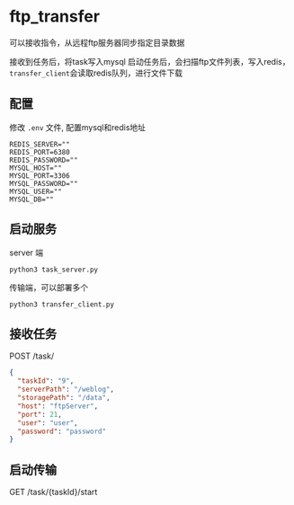 # ftp_transfer

可以接收指令，从远程ftp服务器同步指定目录数据

接收到任务后，将task写入mysql
启动任务后，会扫描ftp文件列表，写入redis，`transfer_client`会读取redis队列，进行文件下载

## 配置

修改 `.env` 文件, 配置mysql和redis地址

```
REDIS_SERVER=""
REDIS_PORT=6380
REDIS_PASSWORD=""
MYSQL_HOST=""
MYSQL_PORT=3306
MYSQL_PASSWORD=""
MYSQL_USER=""
MYSQL_DB=""
```

## 启动服务

server 端

    python3 task_server.py

传输端，可以部署多个

    python3 transfer_client.py


## 接收任务

POST /task/

```json
{
  "taskId": "9",
  "serverPath": "/weblog",
  "storagePath": "/data",
  "host": "ftpServer",
  "port": 21,
  "user": "user",
  "password": "password"
}
```

## 启动传输

GET /task/{taskId}/start